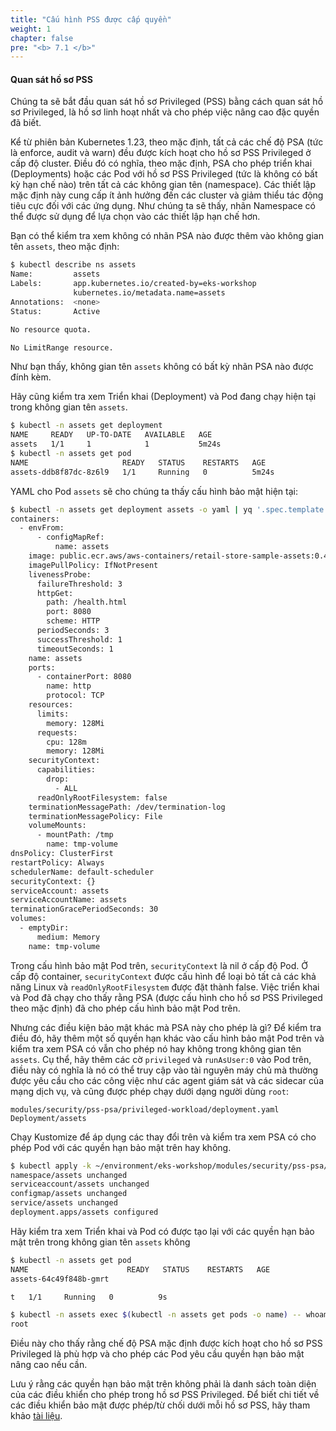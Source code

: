 ```yaml
---
title: "Cấu hình PSS được cấp quyền"
weight: 1
chapter: false
pre: "<b> 7.1 </b>"
---
```


#### Quan sát hồ sơ PSS

Chúng ta sẽ bắt đầu quan sát hồ sơ Privileged (PSS) bằng cách quan sát hồ sơ Privileged, là hồ sơ linh hoạt nhất và cho phép việc nâng cao đặc quyền đã biết.

Kể từ phiên bản Kubernetes 1.23, theo mặc định, tất cả các chế độ PSA (tức là enforce, audit và warn) đều được kích hoạt cho hồ sơ PSS Privileged ở cấp độ cluster. Điều đó có nghĩa, theo mặc định, PSA cho phép triển khai (Deployments) hoặc các Pod với hồ sơ PSS Privileged (tức là không có bất kỳ hạn chế nào) trên tất cả các không gian tên (namespace). Các thiết lập mặc định này cung cấp ít ảnh hưởng đến các cluster và giảm thiểu tác động tiêu cực đối với các ứng dụng. Như chúng ta sẽ thấy, nhãn Namespace có thể được sử dụng để lựa chọn vào các thiết lập hạn chế hơn.

Bạn có thể kiểm tra xem không có nhãn PSA nào được thêm vào không gian tên `assets`, theo mặc định:

```bash
$ kubectl describe ns assets 
Name:         assets
Labels:       app.kubernetes.io/created-by=eks-workshop
              kubernetes.io/metadata.name=assets
Annotations:  <none>
Status:       Active

No resource quota.

No LimitRange resource.
```

Như bạn thấy, không gian tên `assets` không có bất kỳ nhãn PSA nào được đính kèm.

Hãy cũng kiểm tra xem Triển khai (Deployment) và Pod đang chạy hiện tại trong không gian tên `assets`.

```bash
$ kubectl -n assets get deployment
NAME     READY   UP-TO-DATE   AVAILABLE   AGE
assets   1/1     1            1           5m24s
$ kubectl -n assets get pod
NAME                     READY   STATUS    RESTARTS   AGE
assets-ddb8f87dc-8z6l9   1/1     Running   0          5m24s
```

YAML cho Pod `assets` sẽ cho chúng ta thấy cấu hình bảo mật hiện tại:

```bash
$ kubectl -n assets get deployment assets -o yaml | yq '.spec.template.spec'
containers:
  - envFrom:
      - configMapRef:
          name: assets
    image: public.ecr.aws/aws-containers/retail-store-sample-assets:0.4.0
    imagePullPolicy: IfNotPresent
    livenessProbe:
      failureThreshold: 3
      httpGet:
        path: /health.html
        port: 8080
        scheme: HTTP
      periodSeconds: 3
      successThreshold: 1
      timeoutSeconds: 1
    name: assets
    ports:
      - containerPort: 8080
        name: http
        protocol: TCP
    resources:
      limits:
        memory: 128Mi
      requests:
        cpu: 128m
        memory: 128Mi
    securityContext:
      capabilities:
        drop:
          - ALL
      readOnlyRootFilesystem: false
    terminationMessagePath: /dev/termination-log
    terminationMessagePolicy: File
    volumeMounts:
      - mountPath: /tmp
        name: tmp-volume
dnsPolicy: ClusterFirst
restartPolicy: Always
schedulerName: default-scheduler
securityContext: {}
serviceAccount: assets
serviceAccountName: assets
terminationGracePeriodSeconds: 30
volumes:
  - emptyDir:
      medium: Memory
    name: tmp-volume
```

Trong cấu hình bảo mật Pod trên, `securityContext` là nil ở cấp độ Pod. Ở cấp độ container, `securityContext` được cấu hình để loại bỏ tất cả các khả năng Linux và `readOnlyRootFilesystem` được đặt thành false. Việc triển khai và Pod đã chạy cho thấy rằng PSA (được cấu hình cho hồ sơ PSS Privileged theo mặc định) đã cho phép cấu hình bảo mật Pod trên.

Nhưng các điều kiện bảo mật khác mà PSA này cho phép là gì? Để kiểm tra điều đó, hãy thêm một số quyền hạn khác vào cấu hình bảo mật Pod trên và kiểm tra xem PSA có vẫn cho phép nó hay không trong không gian tên `assets`. Cụ thể, hãy thêm các cờ `privileged` và `runAsUser:0` vào Pod trên, điều này có nghĩa là nó có thể truy cập vào tài nguyên máy chủ mà thường được yêu cầu cho các công việc như các agent giám sát và các sidecar của mạng dịch vụ, và cũng được phép chạy dưới dạng người dùng `root`:

```kustomization
modules/security/pss-psa/privileged-workload/deployment.yaml
Deployment/assets
```

Chạy Kustomize để áp dụng các thay đổi trên và kiểm tra xem PSA có cho phép Pod với các quyền hạn bảo mật trên hay không.

```bash
$ kubectl apply -k ~/environment/eks-workshop/modules/security/pss-psa/privileged-workload
namespace/assets unchanged
serviceaccount/assets unchanged
configmap/assets unchanged
service/assets unchanged
deployment.apps/assets configured
```

Hãy kiểm tra xem Triển khai và Pod có được tạo lại với các quyền hạn bảo mật trên trong không gian tên `assets` không

```bash
$ kubectl -n assets get pod
NAME                      READY   STATUS    RESTARTS   AGE
assets-64c49f848b-gmrt

t   1/1     Running   0          9s

$ kubectl -n assets exec $(kubectl -n assets get pods -o name) -- whoami
root
```

Điều này cho thấy rằng chế độ PSA mặc định được kích hoạt cho hồ sơ PSS Privileged là phù hợp và cho phép các Pod yêu cầu quyền hạn bảo mật nâng cao nếu cần.

Lưu ý rằng các quyền hạn bảo mật trên không phải là danh sách toàn diện của các điều khiển cho phép trong hồ sơ PSS Privileged. Để biết chi tiết về các điều khiển bảo mật được phép/từ chối dưới mỗi hồ sơ PSS, hãy tham khảo [tài liệu](https://kubernetes.io/docs/concepts/security/pod-security-standards/).